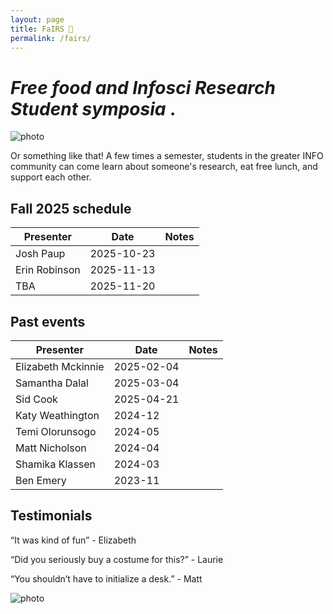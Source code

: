 ```yaml
---
layout: page
title: FaIRS 🎡
permalink: /fairs/
---
```


# _Free food and Infosci Research Student symposia_ .

![photo](../images/fairs-banner.JPG)




Or something like that! A few times a semester, students in the greater INFO community can come learn about someone's research, eat free lunch, and support each other. 



## **Fall 2025 schedule**


|__Presenter__|__Date__|__Notes__|    
|-------------------------|-------------------------|-----------------------|
Josh Paup | 2025-10-23| 
Erin Robinson | 2025-11-13|
TBA | 2025-11-20|


 
## **Past events**

|__Presenter__|__Date__|__Notes__|    
|-------------------------|-------------------------|-----------------------|
Elizabeth Mckinnie | 2025-02-04| 
Samantha Dalal | 2025-03-04|
Sid Cook | 2025-04-21|
Katy Weathington | 2024-12|
Temi Olorunsogo |  2024-05|
Matt Nicholson | 2024-04|
Shamika Klassen | 2024-03|
Ben Emery | 2023-11|
 

## **Testimonials**

“It was kind of fun” - Elizabeth

“Did you seriously buy a costume for this?” - Laurie

“You shouldn’t have to initialize a desk.” - Matt

![photo](../images/dtmf.png)


